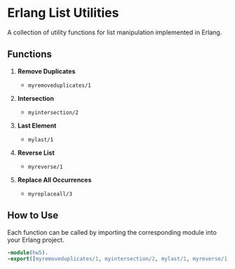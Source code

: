 # Erlang List Utilities

A collection of utility functions for list manipulation implemented in Erlang.

## Functions

1. **Remove Duplicates**
   - `myremoveduplicates/1`

2. **Intersection**
   - `myintersection/2`

3. **Last Element**
   - `mylast/1`

4. **Reverse List**
   - `myreverse/1`

5. **Replace All Occurrences**
   - `myreplaceall/3`

## How to Use

Each function can be called by importing the corresponding module into your Erlang project.

```erlang
-module(hw5).
-export([myremoveduplicates/1, myintersection/2, mylast/1, myreverse/1, myreplaceall/3]).
